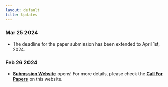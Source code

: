 ```yaml
---
layout: default
title: Updates
---
```

### Mar 25 2024 

*  The deadline for the paper submission has been extended to April 1st, 2024.
  
### Feb 26 2024 

*  [**Submssion Website**](https://openreview.net/group?id=IEEE.org/2024/ICRA/Workshop/Back_to_the_Future) opens! For more details, please check the [**Call For Papers**](#04) on this website.
